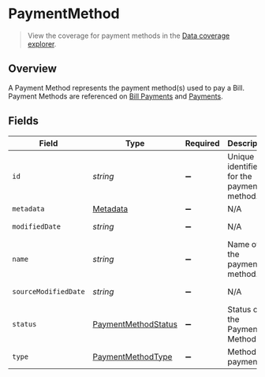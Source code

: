 # PaymentMethod

> View the coverage for payment methods in the <a className="external" href="https://knowledge.codat.io/supported-features/accounting?view=tab-by-data-type&dataType=paymentMethods" target="_blank">Data coverage explorer</a>.

## Overview

A Payment Method represents the payment method(s) used to pay a Bill. Payment Methods are referenced on [Bill Payments](https://docs.codat.io/accounting-api#/schemas/BillPayment) and [Payments](https://docs.codat.io/accounting-api#/schemas/Payment).


## Fields

| Field                                                             | Type                                                              | Required                                                          | Description                                                       | Example                                                           |
| ----------------------------------------------------------------- | ----------------------------------------------------------------- | ----------------------------------------------------------------- | ----------------------------------------------------------------- | ----------------------------------------------------------------- |
| `id`                                                              | *string*                                                          | :heavy_minus_sign:                                                | Unique identifier for the payment method.                         |                                                                   |
| `metadata`                                                        | [Metadata](../../models/shared/metadata.md)                       | :heavy_minus_sign:                                                | N/A                                                               |                                                                   |
| `modifiedDate`                                                    | *string*                                                          | :heavy_minus_sign:                                                | N/A                                                               | 2022-10-23T00:00:00.000Z                                          |
| `name`                                                            | *string*                                                          | :heavy_minus_sign:                                                | Name of the payment method.                                       |                                                                   |
| `sourceModifiedDate`                                              | *string*                                                          | :heavy_minus_sign:                                                | N/A                                                               | 2022-10-23T00:00:00.000Z                                          |
| `status`                                                          | [PaymentMethodStatus](../../models/shared/paymentmethodstatus.md) | :heavy_minus_sign:                                                | Status of the Payment Method.                                     |                                                                   |
| `type`                                                            | [PaymentMethodType](../../models/shared/paymentmethodtype.md)     | :heavy_minus_sign:                                                | Method of payment.                                                |                                                                   |